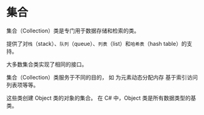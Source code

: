 # 集合

集合（Collection）类是专门用于数据存储和检索的类。

提供了对`栈`（stack）、`队列`（queue）、`列表`（list）和`哈希表`（hash table）的支持。

大多数集合类实现了相同的接口。

集合（Collection）类服务于不同的目的，
如
为元素动态分配内存
基于索引访问列表项等等。

这些类创建 Object 类的对象的集合。
在 C# 中，Object 类是所有数据类型的基类。
